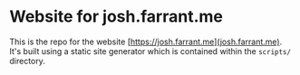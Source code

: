 # Website for josh.farrant.me

This is the repo for the website [https://josh.farrant.me](josh.farrant.me). It's built using a static site generator which is contained within the `scripts/` directory.